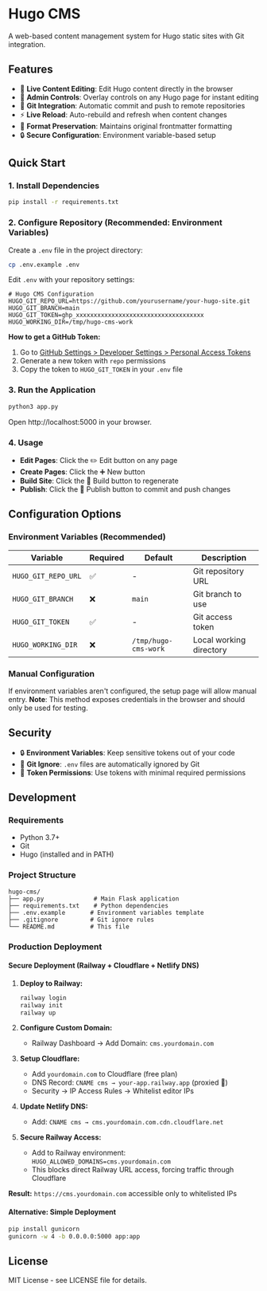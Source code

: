 # Hugo CMS

A web-based content management system for Hugo static sites with Git integration.

## Features

- 📝 **Live Content Editing**: Edit Hugo content directly in the browser
- 🔧 **Admin Controls**: Overlay controls on any Hugo page for instant editing
- 🚀 **Git Integration**: Automatic commit and push to remote repositories
- ⚡ **Live Reload**: Auto-rebuild and refresh when content changes
- 🎯 **Format Preservation**: Maintains original frontmatter formatting
- 🔒 **Secure Configuration**: Environment variable-based setup

## Quick Start

### 1. Install Dependencies

```bash
pip install -r requirements.txt
```

### 2. Configure Repository (Recommended: Environment Variables)

Create a `.env` file in the project directory:

```bash
cp .env.example .env
```

Edit `.env` with your repository settings:

```env
# Hugo CMS Configuration
HUGO_GIT_REPO_URL=https://github.com/yourusername/your-hugo-site.git
HUGO_GIT_BRANCH=main
HUGO_GIT_TOKEN=ghp_xxxxxxxxxxxxxxxxxxxxxxxxxxxxxxxxxxxx
HUGO_WORKING_DIR=/tmp/hugo-cms-work
```

**How to get a GitHub Token:**
1. Go to [GitHub Settings > Developer Settings > Personal Access Tokens](https://github.com/settings/tokens)
2. Generate a new token with `repo` permissions
3. Copy the token to `HUGO_GIT_TOKEN` in your `.env` file

### 3. Run the Application

```bash
python3 app.py
```

Open http://localhost:5000 in your browser.

### 4. Usage

- **Edit Pages**: Click the ✏️ Edit button on any page
- **Create Pages**: Click the ➕ New button  
- **Build Site**: Click the 🔄 Build button to regenerate
- **Publish**: Click the 🚀 Publish button to commit and push changes

## Configuration Options

### Environment Variables (Recommended)

| Variable | Required | Default | Description |
|----------|----------|---------|-------------|
| `HUGO_GIT_REPO_URL` | ✅ | - | Git repository URL |
| `HUGO_GIT_BRANCH` | ❌ | `main` | Git branch to use |
| `HUGO_GIT_TOKEN` | ✅ | - | Git access token |
| `HUGO_WORKING_DIR` | ❌ | `/tmp/hugo-cms-work` | Local working directory |

### Manual Configuration

If environment variables aren't configured, the setup page will allow manual entry. **Note**: This method exposes credentials in the browser and should only be used for testing.

## Security

- 🔒 **Environment Variables**: Keep sensitive tokens out of your code
- 🙈 **Git Ignore**: `.env` files are automatically ignored by Git
- 🔐 **Token Permissions**: Use tokens with minimal required permissions

## Development

### Requirements

- Python 3.7+
- Git
- Hugo (installed and in PATH)

### Project Structure

```
hugo-cms/
├── app.py              # Main Flask application
├── requirements.txt    # Python dependencies
├── .env.example       # Environment variables template
├── .gitignore         # Git ignore rules
└── README.md          # This file
```

### Production Deployment

#### Secure Deployment (Railway + Cloudflare + Netlify DNS)

1. **Deploy to Railway:**
   ```bash
   railway login
   railway init
   railway up
   ```

2. **Configure Custom Domain:**
   - Railway Dashboard → Add Domain: `cms.yourdomain.com`

3. **Setup Cloudflare:**
   - Add `yourdomain.com` to Cloudflare (free plan)
   - DNS Record: `CNAME cms → your-app.railway.app` (proxied 🧡)
   - Security → IP Access Rules → Whitelist editor IPs

4. **Update Netlify DNS:**
   - Add: `CNAME cms → cms.yourdomain.com.cdn.cloudflare.net`

5. **Secure Railway Access:**
   - Add to Railway environment: `HUGO_ALLOWED_DOMAINS=cms.yourdomain.com`
   - This blocks direct Railway URL access, forcing traffic through Cloudflare

**Result:** `https://cms.yourdomain.com` accessible only to whitelisted IPs

#### Alternative: Simple Deployment

```bash
pip install gunicorn
gunicorn -w 4 -b 0.0.0.0:5000 app:app
```

## License

MIT License - see LICENSE file for details.
